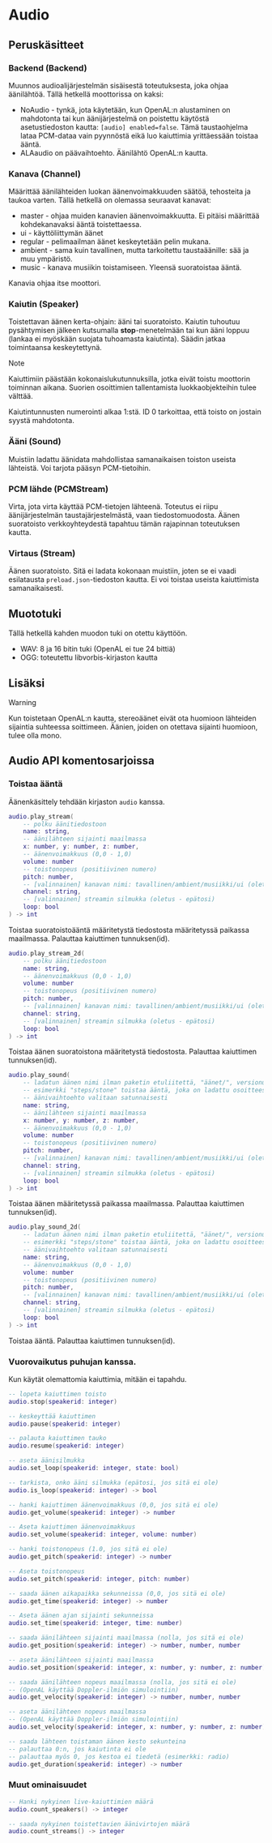 # Audio

## Peruskäsitteet

### Backend (Backend)

Muunnos audioalijärjestelmän sisäisestä toteutuksesta, joka ohjaa äänilähtöä.
Tällä hetkellä moottorissa on kaksi:
- NoAudio - tynkä, jota käytetään, kun OpenAL:n alustaminen on mahdotonta tai kun äänijärjestelmä on poistettu käytöstä asetustiedoston kautta: `[audio] enabled=false`. Tämä taustaohjelma lataa PCM-dataa vain pyynnöstä eikä luo kaiuttimia yrittäessään toistaa ääntä.
- ALAaudio on päävaihtoehto. Äänilähtö OpenAL:n kautta.

### Kanava (Channel)

Määrittää äänilähteiden luokan äänenvoimakkuuden säätöä, tehosteita ja taukoa varten.
Tällä hetkellä on olemassa seuraavat kanavat:
- master - ohjaa muiden kanavien äänenvoimakkuutta. Ei pitäisi määrittää kohdekanavaksi ääntä toistettaessa.
- ui - käyttöliittymän äänet
- regular - pelimaailman äänet keskeytetään pelin mukana.
- ambient - sama kuin tavallinen, mutta tarkoitettu taustaäänille: sää ja muu ympäristö.
- music - kanava musiikin toistamiseen. Yleensä suoratoistaa ääntä.

Kanavia ohjaa itse moottori.
### Kaiutin (Speaker)

Toistettavan äänen kerta-ohjain: ääni tai suoratoisto. Kaiutin tuhoutuu pysähtymisen jälkeen kutsumalla **stop**-menetelmään tai kun ääni loppuu (lankaa ei myöskään suojata tuhoamasta kaiutinta).
Säädin jatkaa toimintaansa keskeytettynä.

> [!NOTE]
Kaiuttimiin päästään kokonaislukutunnuksilla, jotka eivät toistu moottorin toiminnan aikana. Suorien osoittimien tallentamista luokkaobjekteihin tulee välttää.

Kaiutintunnusten numerointi alkaa 1:stä. ID 0 tarkoittaa, että toisto on jostain syystä mahdotonta.
### Ääni (Sound)

Muistiin ladattu äänidata mahdollistaa samanaikaisen toiston useista lähteistä. Voi tarjota pääsyn PCM-tietoihin.

### PCM lähde (PCMStream)

Virta, jota virta käyttää PCM-tietojen lähteenä. Toteutus ei riipu äänijärjestelmän taustajärjestelmästä, vaan tiedostomuodosta. Äänen suoratoisto verkkoyhteydestä tapahtuu tämän rajapinnan toteutuksen kautta.

### Virtaus (Stream)

Äänen suoratoisto. Sitä ei ladata kokonaan muistiin, joten se ei vaadi esilatausta `preload.json`-tiedoston kautta. Ei voi toistaa useista kaiuttimista samanaikaisesti.

## Muototuki

Tällä hetkellä kahden muodon tuki on otettu käyttöön.
- WAV: 8 ja 16 bitin tuki (OpenAL ei tue 24 bittiä)
- OGG: toteutettu libvorbis-kirjaston kautta


## Lisäksi

> [!WARNING]
> Kun toistetaan OpenAL:n kautta, stereoäänet eivät ota huomioon lähteiden sijaintia suhteessa soittimeen. Äänien, joiden on otettava sijainti huomioon, tulee olla mono.

## Audio API komentosarjoissa

### Toistaa ääntä

Äänenkäsittely tehdään kirjaston `audio` kanssa.

```lua
audio.play_stream(
    -- polku äänitiedostoon
    name: string, 
    -- äänilähteen sijainti maailmassa
    x: number, y: number, z: number,
    -- äänenvoimakkuus (0,0 - 1,0)
    volume: number
    -- toistonopeus (positiivinen numero)
    pitch: number,
    -- [valinnainen] kanavan nimi: tavallinen/ambient/musiikki/ui (oletus - tavallinen)
    channel: string,
    -- [valinnainen] streamin silmukka (oletus - epätosi)
    loop: bool
) -> int
```

Toistaa suoratoistoääntä määritetystä tiedostosta määritetyssä paikassa maailmassa. Palauttaa kaiuttimen tunnuksen(id).

```lua
audio.play_stream_2d(
    -- polku äänitiedostoon
    name: string, 
    -- äänenvoimakkuus (0,0 - 1,0)
    volume: number
    -- toistonopeus (positiivinen numero)
    pitch: number,
    -- [valinnainen] kanavan nimi: tavallinen/ambient/musiikki/ui (oletus - tavallinen)
    channel: string,
    -- [valinnainen] streamin silmukka (oletus - epätosi)
    loop: bool
) -> int
```

Toistaa äänen suoratoistona määritetystä tiedostosta. Palauttaa kaiuttimen tunnuksen(id).


```lua
audio.play_sound(
    -- ladatun äänen nimi ilman paketin etuliitettä, "äänet/", versionumeroa ja päätettä 
    -- esimerkki "steps/stone" toistaa ääntä, joka on ladattu osoitteesta "sounds/steps/stone.ogg" tai mistä tahansa sen muunnelmista
    -- äänivaihtoehto valitaan satunnaisesti
    name: string, 
    -- äänilähteen sijainti maailmassa
    x: number, y: number, z: number,
    -- äänenvoimakkuus (0,0 - 1,0)
    volume: number
    -- toistonopeus (positiivinen numero)
    pitch: number,
    -- [valinnainen] kanavan nimi: tavallinen/ambient/musiikki/ui (oletus - tavallinen)
    channel: string,
    -- [valinnainen] streamin silmukka (oletus - epätosi)
    loop: bool
) -> int
```

Toistaa äänen määritetyssä paikassa maailmassa. Palauttaa kaiuttimen tunnuksen(id).

```lua
audio.play_sound_2d(
    -- ladatun äänen nimi ilman paketin etuliitettä, "äänet/", versionumeroa ja päätettä 
    -- esimerkki "steps/stone" toistaa ääntä, joka on ladattu osoitteesta "sounds/steps/stone.ogg" tai mistä tahansa sen muunnelmista
    -- äänivaihtoehto valitaan satunnaisesti
    name: string, 
    -- äänenvoimakkuus (0,0 - 1,0)
    volume: number
    -- toistonopeus (positiivinen numero)
    pitch: number,
    -- [valinnainen] kanavan nimi: tavallinen/ambient/musiikki/ui (oletus - tavallinen)
    channel: string,
    -- [valinnainen] streamin silmukka (oletus - epätosi)
    loop: bool
) -> int
```

Toistaa ääntä. Palauttaa kaiuttimen tunnuksen(id).

### Vuorovaikutus puhujan kanssa.

Kun käytät olemattomia kaiuttimia, mitään ei tapahdu.

```lua
-- lopeta kaiuttimen toisto
audio.stop(speakerid: integer)

-- keskeyttää kaiuttimen
audio.pause(speakerid: integer)

-- palauta kaiuttimen tauko
audio.resume(speakerid: integer)

-- aseta äänisilmukka
audio.set_loop(speakerid: integer, state: bool)

-- tarkista, onko ääni silmukka (epätosi, jos sitä ei ole)
audio.is_loop(speakerid: integer) -> bool

-- hanki kaiuttimen äänenvoimakkuus (0,0, jos sitä ei ole)
audio.get_volume(speakerid: integer) -> number

-- Aseta kaiuttimen äänenvoimakkuus
audio.set_volume(speakerid: integer, volume: number)

-- hanki toistonopeus (1.0, jos sitä ei ole)
audio.get_pitch(speakerid: integer) -> number

-- Aseta toistonopeus
audio.set_pitch(speakerid: integer, pitch: number)

-- saada äänen aikapaikka sekunneissa (0,0, jos sitä ei ole)
audio.get_time(speakerid: integer) -> number

-- Aseta äänen ajan sijainti sekunneissa
audio.set_time(speakerid: integer, time: number)

-- saada äänilähteen sijainti maailmassa (nolla, jos sitä ei ole)
audio.get_position(speakerid: integer) -> number, number, number

-- aseta äänilähteen sijainti maailmassa
audio.set_position(speakerid: integer, x: number, y: number, z: number)

-- saada äänilähteen nopeus maailmassa (nolla, jos sitä ei ole)
-- (OpenAL käyttää Doppler-ilmiön simulointiin)
audio.get_velocity(speakerid: integer) -> number, number, number

-- aseta äänilähteen nopeus maailmassa
-- (OpenAL käyttää Doppler-ilmiön simulointiin)
audio.set_velocity(speakerid: integer, x: number, y: number, z: number)

-- saada lähteen toistaman äänen kesto sekunteina
-- palauttaa 0:n, jos kaiutinta ei ole
-- palauttaa myös 0, jos kestoa ei tiedetä (esimerkki: radio)
audio.get_duration(speakerid: integer) -> number
```

### Muut ominaisuudet

```lua
-- Hanki nykyinen live-kaiuttimien määrä
audio.count_speakers() -> integer

-- saada nykyinen toistettavien äänivirtojen määrä
audio.count_streams() -> integer
```
